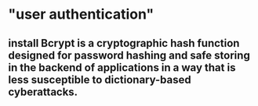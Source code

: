 # "user authentication"
 
##  install Bcrypt is a cryptographic hash function designed for password hashing and safe storing in the backend of applications in a way that is less susceptible to dictionary-based cyberattacks.

